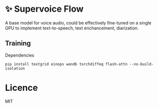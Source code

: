# ✨ Supervoice Flow
A base model for voice audio, could be effectively fine-tuned on a single GPU to implement text-to-speech, text enchancement, diarization.

## Training

Dependencies
```
pip install textgrid einops wandb torchdiffeq flash-attn --no-build-isolation
```

# Licence 
MIT

